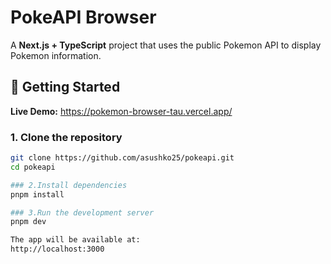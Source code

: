 # PokeAPI Browser

A **Next.js + TypeScript** project that uses the public Pokemon API to display Pokemon information.

## 🚀 Getting Started

**Live Demo:** https://pokemon-browser-tau.vercel.app/

### 1. Clone the repository

```bash
git clone https://github.com/asushko25/pokeapi.git
cd pokeapi

### 2.Install dependencies
pnpm install

### 3.Run the development server
pnpm dev

The app will be available at:
http://localhost:3000

```
